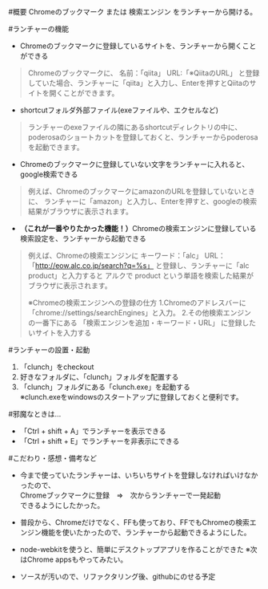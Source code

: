 #概要
Chromeのブックマーク または 検索エンジン をランチャーから開ける。

#ランチャーの機能
* Chromeのブックマークに登録しているサイトを、ランチャーから開くことができる
> Chromeのブックマークに、
> 名前：「qiita」 URL:「※QiitaのURL」
> と登録していた場合、ランチャーに「qiita」と入力し、Enterを押すとQiitaのサイトを開くことができます。

* shortcutフォルダ外部ファイル(exeファイルや、エクセルなど)
> ランチャーのexeファイルの隣にあるshortcutディレクトリの中に、poderosaのショートカットを登録しておくと、ランチャーからpoderosaを起動できます。

* Chromeのブックマークに登録していない文字をランチャーに入れると、google検索できる
> 例えば、ChromeのブックマークにamazonのURLを登録していないときに、
> ランチャーに「amazon」と入力し、Enterを押すと、googleの検索結果がブラウザに表示されます。

* <strong>（これが一番やりたかった機能！）</strong>Chromeの検索エンジンに登録している検索設定を、ランチャーから起動できる
> 例えば、Chromeの検索エンジンに
> キーワード：「alc」 URL：「http://eow.alc.co.jp/search?q=%s」
> と登録し、ランチャーに「alc product」と入力すると
> アルクで product という単語を検索した結果がブラウザに表示されます。
> 
> ※Chromeの検索エンジンへの登録の仕方
> 1.Chromeのアドレスバーに「chrome://settings/searchEngines」と入力。
> 2.その他検索エンジン　の一番下にある
>「検索エンジンを追加・キーワード・URL」
> に登録したいサイトを入力する

#ランチャーの設置・起動
1. 「clunch」をcheckout
2. 好きなフォルダに、「clunch」フォルダを配置する
3. 「clunch」フォルダにある「clunch.exe」を起動する<br>
※clunch.exeをwindowsのスタートアップに登録しておくと便利です。

#邪魔なときは...
* 「Ctrl + shift + A」でランチャーを表示できる
* 「Ctrl + shift + E」でランチャーを非表示にできる

#こだわり・感想・備考など
* 今まで使っていたランチャーは、いちいちサイトを登録しなければいけなかったので、<br>
  Chromeブックマークに登録　⇒　次からランチャーで一発起動<br>
  できるようにしたかった。
* 普段から、Chromeだけでなく、FFも使っており、FFでもChromeの検索エンジン機能を使いたかったので、ランチャーから起動できるようにした。


* node-webkitを使うと、簡単にデスクトップアプリを作ることができた ※次はChrome appsもやってみたい。
* ソースが汚いので、リファクタリング後、githubにのせる予定
